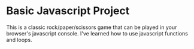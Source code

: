 # Basic Javascript Project

This is a classic rock/paper/scissors game that can be played in your browser's javascript console. I've learned how to use javascript functions and loops.